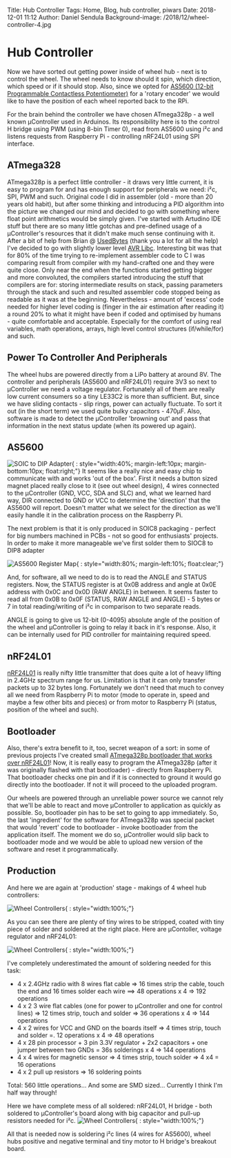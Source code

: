Title: Hub Controller
Tags: Home, Blog, hub controller, piwars
Date: 2018-12-01 11:12
Author: Daniel Sendula
Background-image: /2018/12/wheel-controller-4.jpg

# Hub Controller

Now we have sorted out getting power inside of wheel hub - next is to control the wheel. The wheel needs to know should it spin, which direction, which speed or if it should stop. Also, since we opted for [AS5600 (12-bit Programmable Contactless Potentiometer)](https://ams.com/as5600) for a 'rotary encoder' we would like to have the position of each wheel reported back to the RPi.

For the  brain behind the controller we have chosen ATmega328p - a well known µController used in Arduinos. Its responsibility here is to the control H bridge using PWM (using 8-bin Timer 0), read from AS5600 using i²c and listens requests from Raspberry Pi - controlling nRF24L01 using SPI interface. 

<!-- TEASER_END -->

## ATmega328

ATmega328p is a perfect little controller - it draws very little current, it is easy to program for and has enough support for peripherals we need: i²c, SPI, PWM and such. Original code I did in assembler (old - more than 20 years old habit), but after some thinking and introducing a PID algorithm into the picture we changed our mind and decided to go with something where float point arithmetics would be simply given. I've started with Artudino IDE stuff but there are so many little gotchas and pre-defined usage of a µController's resources that it didn't make much sense continuing with it. After a bit of help from Brian @ [UsedBytes](https://blog.usedbytes.com/tags/piwars/) (thank you a lot for all the help) I've decided to go with slightly lower level [AVR Libc](https://www.nongnu.org/avr-libc/). Interesting bit was that for 80% of the time trying to re-implement assembler code to C I was comparing result from compiler with my hand-crafted one and they were quite close. Only near the end when the functions started getting bigger and more convoluted, the compilers started introducing the stuff that compilers are for: storing intermediate results on stack, passing parameters through the stack and such and resulted assembler code stopped being as readable as it was at the beginning. Nevertheless - amount of 'excess' code needed for higher level coding is (finger in the air estimation after reading it) a	round 20% to what it might have been if coded and optimised by humans - quite comfortable and acceptable. Especially for the comfort of using real variables, math operations, arrays, high level control structures (if/while/for) and such.

## Power To Controller And Peripherals

The wheel hubs are powered directly from a LiPo battery at around 8V. The controller and peripherals (AS5600 and nRF24L01) require 3V3 so next to µController we need a voltage regulator. Fortunately all of them are really low current consumers so a tiny LE33C2 is more than sufficient. But, since we have sliding contacts - slip rings, power can actually fluctuate. To sort it out (in the short term) we used quite bulky capacitors - 470µF. Also, software is made to detect the µController 'browning out' and pass that information in the next status update (when its powered up again).

## AS5600

![SOIC to DIP Adapter](/2018/12/as5600-adapter-board.jpg "SOIC to DIP Adapter"){ : style="width:40%; margin-left:10px; margin-bottom:10px; float:right;"}
It seems like a really nice and easy chip to communicate with and works 'out of the box'. First it needs a button sized magnet placed really close to it (see out wheel design), 4 wires connected to the µController (GND, VCC, SDA and SLC) and, what we learned hard way, DIR connected to GND or VCC to determine the 'direction' that the AS5600 will report. Doesn't matter what we select for the direction as we'll easily handle it in the calibration process on the Raspberry Pi. 

The next problem is that it is only produced in SOIC8 packaging - perfect for big numbers machined in PCBs - not so good for enthusiasts' projects. In order to make it more manageable we've first solder them to SIOC8 to DIP8 adapter 

![AS5600 Register Map](/2018/12/as5600-register-map.png "AS5600 Register Map"){ : style="width:80%; margin-left:10%; float:clear;"}

And, for software, all we need to do is to read the ANGLE and STATUS registers. Now, the STATUS register is at 0x0B address and angle at 0x0E address with 0x0C and 0x0D (RAW ANGLE) in between. It seems faster to read all from 0x0B to 0x0F (STATUS, RAW ANGLE and ANGLE) - 5 bytes or 7 in total reading/writing of i²c in comparison to two separate reads.

ANGLE is going to give us 12-bit (0-4095) absolute angle of the position of the wheel and µController is going to relay it back in it's response. Also, it can be internally used for PID controller for maintaining required speed.

## nRF24L01

[nRF24L01](https://www.sparkfun.com/datasheets/Components/nRF24L01_prelim_prod_spec_1_2.pdf) is really nifty little transmitter that does quite a lot of heavy lifting in 2.4GHz spectrum range for us. Limitation is that it can only transfer packets up to 32 bytes long. Fortunately we don't need that much to convey all we need from Raspberry Pi to motor (mode to operate in, speed and maybe a few other bits and pieces) or from motor to Raspberry Pi (status, position of the wheel and such).

## Bootloader

Also, there's extra benefit to it, too, secret weapon of a sort: in some of previous projects I've created small [ATmega328p bootloader that works over nRF24L01](https://github.com/natdan/AVR-Bootloaders/tree/master/bootloader-nrf2401)! Now, it is really easy to program the ATmega328p (after it was originally flashed with that bootloader) - directly from Raspberry Pi. That bootloader checks one pin and if it is connected to ground it would go directly into the bootloader. If not it will proceed to the uploaded program. 

Our wheels are powered through an unreliable power source we cannot rely that we'll be able to react and move µController to application as quickly as possible. So, bootloader pin has to be set to going to app immediately. So, the last 'ingredient' for the software for ATmega328p was special packet that would 'revert' code to bootloader - invoke bootloader from the application itself. The moment we do so, µController would slip back to bootloader mode and we would be able to upload new version of the software and reset it programmatically.

## Production

And here we are again at 'production' stage - makings of 4 wheel hub controllers:

![Wheel Controllers](/2018/12/wheel-controller-2.jpg "Wheel Controllers"){ : style="width:100%;"}

As you can see there are plenty of tiny wires to be stripped, coated with tiny piece of solder and soldered at the right place. Here are µContoller, voltage regulator and nRF24L01:

![Wheel Controllers](/2018/12/wheel-controller-3.jpg "Wheel Controllers"){ : style="width:100%;"}

I've completely underestimated the amount of soldering needed for this task:

- 4 x 2.4GHz radio with 8 wires flat cable => 16 times strip the cable, touch the end and 16 times solder each wire ==> 48 operations x 4 => 192 operations
- 4 x 2 3 wire flat cables (one for power to µController and one for control lines) => 12 times strip, touch and solder => 36 operations x 4 => 144 operations
- 4 x 2 wires for VCC and GND on the boards itself => 4 times strip, touch and solder =. 12 operations x 4 => 48 operations
- 4 x 28 pin processor + 3 pin 3.3V regulator + 2x2 capacitors + one jumper between two GNDs = 36s solderings x 4 => 144 operations
- 4 x 4 wires for magnetic sensor => 4 times strip, touch solder => 4 x4 = 16 operations
- 4 x 2 pull up resistors => 16 soldering points

Total: 560 little operations... And some are SMD sized... Currently I think I'm half way through!

Here we have complete mess of all soldered: nRF24L01, H bridge - both soldered to µController's board along with big capacitor and pull-up resistors needed for i²c.
![Wheel Controllers](/2018/12/wheel-controller-4.jpg "Wheel Controllers"){ : style="width:100%;"}

All that is needed now is soldering i²c lines (4 wires for AS5600), wheel hubs positive and negative terminal and tiny motor to H bridge's breakout board.